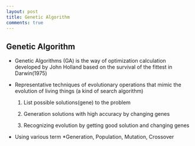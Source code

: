 ```yaml
---
layout: post
title: Genetic Algorithm
comments: true
---
```


## Genetic Algorithm

- Genetic Algorithms (GA) is the way of optimization calculation developed by John Holland based on the survival of the fittest in Darwin(1975)

- Representative techniques of evolutionary operations that mimic the evolution of living things (a kind of search algorithm)

     1) List possible solutions(gene) to the problem
     
     2) Generation solutions with high accuracy by changing genes
     
     3) Recognizing evolution by getting good solution and changing genes

- Using various term
*Generation, Population, Mutation, Crossover
